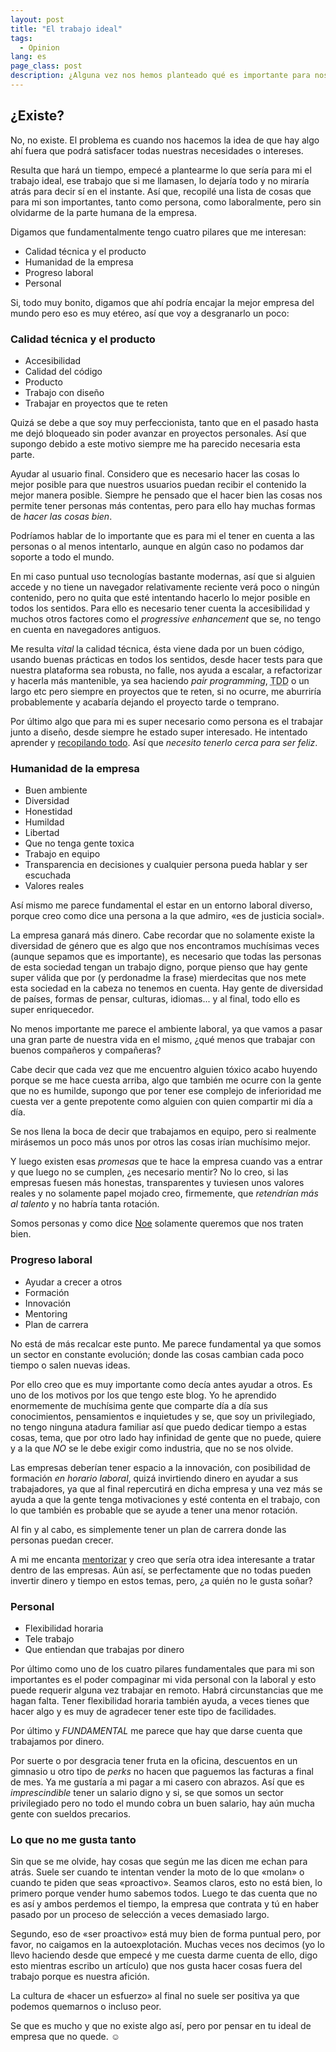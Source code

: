 ```yaml
---
layout: post
title: "El trabajo ideal"
tags:
  - Opinion
lang: es
page_class: post
description: ¿Alguna vez nos hemos planteado qué es importante para nosotros en una empresa? Yo si, lo que pasa es que soy un idealista. No se cumplirá todo pero, es importante pensar si estaríamos dispuestos a aplicar a ciertas empresas. Aquí va mi lista a los Reyes Magos.
---
```


## ¿Existe?

No, no existe. El problema es cuando nos hacemos la idea de que hay algo ahí fuera que podrá satisfacer todas nuestras necesidades o intereses.

Resulta que hará un tiempo, empecé a plantearme lo que sería para mi el trabajo ideal, ese trabajo que si me llamasen, lo dejaría todo y no miraría atrás para decir sí en el instante. Así que, recopilé una lista de cosas que para mi son importantes, tanto como persona, como laboralmente, pero sin olvidarme de la parte humana de la empresa.

Digamos que fundamentalmente tengo cuatro pilares que me interesan:

- Calidad técnica y el producto
- Humanidad de la empresa
- Progreso laboral
- Personal

Si, todo muy bonito, digamos que ahí podría encajar la mejor empresa del mundo pero eso es muy etéreo, así que voy a desgranarlo un poco:

### Calidad técnica y el producto

- Accesibilidad
- Calidad del código
- Producto
- Trabajo con diseño
- Trabajar en proyectos que te reten

Quizá se debe a que soy muy perfeccionista, tanto que en el pasado hasta me dejó bloqueado sin poder avanzar en proyectos personales. Así que supongo debido a este motivo siempre me ha parecido necesaria esta parte.

Ayudar al usuario final. Considero que es necesario hacer las cosas lo mejor posible para que nuestros usuarios puedan recibir el contenido la mejor manera posible. Siempre he pensado que el hacer bien las cosas nos permite tener personas más contentas, pero para ello hay muchas formas de _hacer las cosas bien_.

Podríamos hablar de lo importante que es para mi el tener en cuenta a las personas o al menos intentarlo, aunque en algún caso no podamos dar soporte a todo el mundo.

En mi caso puntual uso tecnologías bastante modernas, así que si alguien accede y no tiene un navegador relativamente reciente verá poco o ningún contenido, pero no quita que esté intentando hacerlo lo mejor posible en todos los sentidos. Para ello es necesario tener cuenta la accesibilidad y muchos otros factores como el <span lang="en"><em>progressive enhancement</em></span> que se, no tengo en cuenta en navegadores antiguos.

Me resulta _vital_ la calidad técnica, ésta viene dada por un buen código, usando buenas prácticas en todos los sentidos, desde hacer tests para que nuestra plataforma sea robusta, no falle, nos ayuda a escalar, a refactorizar y hacerla más mantenible, ya sea haciendo <span lang="en"><em>pair programming</em></span>, <abbr title="Test Driven Development">TDD</abbr> o un largo etc pero siempre en proyectos que te reten, si no ocurre, me aburriría probablemente y acabaría dejando el proyecto tarde o temprano.

Por último algo que para mi es super necesario como persona es el trabajar junto a diseño, desde siempre he estado super interesado. He intentado aprender y <a class="link link--special" href="https://github.com/IgnaciodeNuevo/personal-goals#design" target="_blank" rel="noopener noreferrer">recopilando todo</a>. Así que _necesito tenerlo cerca para ser feliz_.

### Humanidad de la empresa

- Buen ambiente
- Diversidad
- Honestidad
- Humildad
- Libertad
- Que no tenga gente toxica
- Trabajo en equipo
- Transparencia en decisiones y cualquier persona pueda hablar y ser escuchada
- Valores reales

Así mismo me parece fundamental el estar en un entorno laboral diverso, porque creo como dice una persona a la que admiro, «es de justicia social».

La empresa ganará más dinero. Cabe recordar que no solamente existe la diversidad de género que es algo que nos encontramos muchísimas veces (aunque sepamos que es importante), es necesario que todas las personas de esta sociedad tengan un trabajo digno, porque pienso que hay gente super válida que por (y perdonadme la frase) mierdecitas que nos mete esta sociedad en la cabeza no tenemos en cuenta. Hay gente de diversidad de países, formas de pensar, culturas, idiomas... y al final, todo ello es super enriquecedor.

No menos importante me parece el ambiente laboral, ya que vamos a pasar una gran parte de nuestra vida en el mismo, ¿qué menos que trabajar con buenos compañeros y compañeras?

Cabe decir que cada vez que me encuentro alguien tóxico acabo huyendo porque se me hace cuesta arriba, algo que también me ocurre con la gente que no es humilde, supongo que por tener ese complejo  de inferioridad me cuesta ver a gente prepotente como alguien con quien compartir mi día a día.

Se nos llena la boca de decir que trabajamos en equipo, pero si realmente mirásemos un poco más unos por otros las cosas irían muchísimo mejor.

Y luego existen esas _promesas_ que te hace la empresa cuando vas a entrar y que luego no se cumplen, ¿es necesario mentir? No lo creo, si las empresas fuesen más honestas, transparentes y tuviesen unos valores reales y no solamente papel mojado creo, firmemente, que _retendrían más al talento_ y no habría tanta rotación.

Somos personas y como dice <a class="link link--special" href="https://twitter.com/n03m1ms" target="_blank" rel="noopener noreferrer">Noe</a> solamente queremos que nos traten bien.

### Progreso laboral

- Ayudar a crecer a otros
- Formación
- Innovación
- Mentoring
- Plan de carrera

No está de más recalcar este punto. Me parece fundamental ya que somos un sector en constante evolución; donde las cosas cambian cada poco tiempo o salen nuevas ideas.

Por ello creo que es muy importante como decía antes ayudar a otros. Es uno de los motivos por los que tengo este blog. Yo he aprendido enormemente de muchísima gente que comparte día a día sus conocimientos, pensamientos e inquietudes y se, que soy un privilegiado, no tengo ninguna atadura familiar así que puedo dedicar tiempo a estas cosas, tema, que por otro lado hay infinidad de gente que no puede, quiere y a la que _NO_ se le debe exigir como industria, que no se nos olvide.

Las empresas deberían tener espacio a la innovación, con posibilidad de formación _en horario laboral_, quizá invirtiendo dinero en ayudar a sus trabajadores, ya que al final repercutirá en dicha empresa y una vez más se ayuda a que la gente tenga motivaciones y esté contenta en el trabajo, con lo que también es probable que se ayude a tener una menor rotación.

Al fin y al cabo, es simplemente tener un plan de carrera donde las personas puedan crecer.

A mi me encanta <a class="link link--special" href="/about/" target="_blank" rel="noopener noreferrer">mentorizar</a> y creo que sería otra idea interesante a tratar dentro de las empresas. Aún así, se perfectamente que no todas pueden invertir dinero y tiempo en estos temas, pero, ¿a quién no le gusta soñar?

### Personal

- Flexibilidad horaria
- Tele trabajo
- Que entiendan que trabajas por dinero

Por último como uno de los cuatro pilares fundamentales que para mi son importantes es el poder compaginar mi vida personal con la laboral y esto puede requerir alguna vez trabajar en remoto. Habrá circunstancias que me hagan falta. Tener flexibilidad horaria también ayuda, a veces tienes que hacer algo y es muy de agradecer tener este tipo de facilidades.

Por último y _FUNDAMENTAL_ me parece que hay que darse cuenta que trabajamos por dinero.

Por suerte o por desgracia tener fruta en la oficina, descuentos en un gimnasio u otro tipo de <span lang="en"><em>perks</em></span> no hacen que paguemos las facturas a final de mes. Ya me gustaría a mi pagar a mi casero con abrazos. Así que es _imprescindible_ tener un salario digno y si, se que somos un sector privilegiado pero no todo el mundo cobra un buen salario, hay aún mucha gente con sueldos precarios.

### Lo que no me gusta tanto

Sin que se me olvide, hay cosas que según me las dicen me echan para atrás. Suele ser cuando te intentan vender la moto de lo que «molan» o cuando te piden que seas «proactivo». Seamos claros, esto no está bien, lo primero porque vender humo sabemos todos. Luego te das cuenta que no es así y ambos perdemos el tiempo, la empresa que contrata y tú en haber pasado por un proceso de selección a veces demasiado largo.

Segundo, eso de «ser proactivo» está muy bien de forma puntual pero, por favor, no caigamos en la autoexplotación. Muchas veces nos decimos (yo lo llevo haciendo desde que empecé y me cuesta darme cuenta de ello, digo esto mientras escribo un artículo) que nos gusta hacer cosas fuera del trabajo porque es nuestra afición.

La cultura de «hacer un esfuerzo» al final no suele ser positiva ya que podemos quemarnos o incluso peor.

Se que es mucho y que no existe algo así, pero por pensar en tu ideal de empresa que no quede. ☺️
